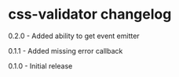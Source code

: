 # css-validator changelog
0.2.0 - Added ability to get event emitter

0.1.1 - Added missing error callback

0.1.0 - Initial release
